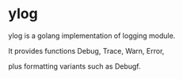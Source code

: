# ylog
ylog is a golang implementation of logging module.

It provides functions Debug, Trace, Warn, Error,

plus formatting variants such as Debugf.
